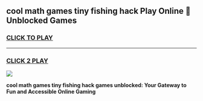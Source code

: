 
## cool math games tiny fishing hack Play Online 👋 Unblocked Games
<h3>
<a href="https://news.freeplayer.one?title=cool_math_games_tiny_fishing_hack&ref=17CMG">CLICK TO PLAY</a></h3>
<hr>

<h3>
<a href="https://news.freeplayer.one?title=cool_math_games_tiny_fishing_hack&ref=17CMG">CLICK 2 PLAY</a>
  
</h3>

<a href="https://news.freeplayer.one?title=cool_math_games_tiny_fishing_hack&ref=17CMG/"><img src="https://clearcache.store/games.png"></a>


**cool math games tiny fishing hack games unblocked: Your Gateway to Fun and Accessible Online Gaming**
